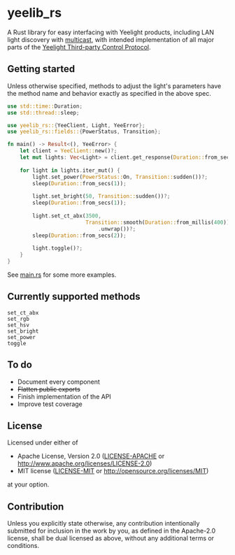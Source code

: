 # yeelib_rs

A Rust library for easy interfacing with Yeelight products, including LAN light discovery with [multicast](https://en.wikipedia.org/wiki/Multicast),
with intended implementation of all major parts of the [Yeelight Third-party Control Protocol](https://www.yeelight.com/en_US/developer). 

## Getting started

Unless otherwise specified, methods to adjust the light's parameters have the method name and behavior 
exactly as specified in the above spec.

```rust
use std::time::Duration;
use std::thread::sleep;

use yeelib_rs::{YeeClient, Light, YeeError};
use yeelib_rs::fields::{PowerStatus, Transition};

fn main() -> Result<(), YeeError> {
    let client = YeeClient::new()?;
    let mut lights: Vec<Light> = client.get_response(Duration::from_secs(1));
    
    for light in lights.iter_mut() {
        light.set_power(PowerStatus::On, Transition::sudden())?;
        sleep(Duration::from_secs(1));
        
        light.set_bright(50, Transition::sudden())?;
        sleep(Duration::from_secs(1));
        
        light.set_ct_abx(3500, 
                         Transition::smooth(Duration::from_millis(400))
                             .unwrap())?;
        sleep(Duration::from_secs(2));
        
        light.toggle()?;
    }
}

```
See [main.rs](src/bin/main.rs) for some more examples.

## Currently supported methods

```
set_ct_abx
set_rgb
set_hsv
set_bright
set_power
toggle
```

## To do

- Document every component
- ~~Flatten public exports~~
- Finish implementation of the API
- Improve test coverage

## License

Licensed under either of

* Apache License, Version 2.0
  ([LICENSE-APACHE](LICENSE-APACHE) or http://www.apache.org/licenses/LICENSE-2.0)
* MIT license
  ([LICENSE-MIT](LICENSE-MIT) or http://opensource.org/licenses/MIT)

at your option.

## Contribution

Unless you explicitly state otherwise, any contribution intentionally submitted
for inclusion in the work by you, as defined in the Apache-2.0 license, shall be
dual licensed as above, without any additional terms or conditions.